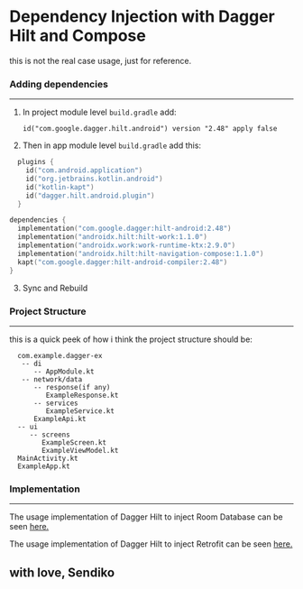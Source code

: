 # Dependency Injection with Dagger Hilt and Compose

this is not the real case usage, just for reference.

### Adding dependencies
---
1. In project module level ```build.gradle``` add:
   
   ```id("com.google.dagger.hilt.android") version "2.48" apply false ```

2. Then in app module level ```build.gradle``` add this:

  ```kotlin
    plugins {
      id("com.android.application")
      id("org.jetbrains.kotlin.android")
      id("kotlin-kapt")
      id("dagger.hilt.android.plugin")
    }
  ```
  ```kotlin
  dependencies {
    implementation("com.google.dagger:hilt-android:2.48")
    implementation("androidx.hilt:hilt-work:1.1.0")
    implementation("androidx.work:work-runtime-ktx:2.9.0")
    implementation("androidx.hilt:hilt-navigation-compose:1.1.0")
    kapt("com.google.dagger:hilt-android-compiler:2.48")
  }
  ```

3. Sync and Rebuild

### Project Structure
---

this is a quick peek of how i think the project structure should be:

```
  com.example.dagger-ex
   -- di
      -- AppModule.kt
   -- network/data
      -- response(if any)
         ExampleResponse.kt
      -- services
         ExampleService.kt
      ExampleApi.kt
  -- ui
     -- screens
        ExampleScreen.kt
        ExampleViewModel.kt
  MainActivity.kt
  ExampleApp.kt
```

### Implementation
---

The usage implementation of Dagger Hilt to inject Room Database can be seen [here.](https://github.com/Sendiko/dagger-hilt-room)

The usage implementation of Dagger Hilt to inject Retrofit can be seen [here.](https://github.com/Sendiko/dagger-hilt-retrofit)

## with love, Sendiko


